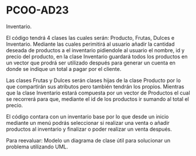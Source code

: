 # PCOO-AD23
Inventario.

El código tendrá 4 clases las cuales serán: Producto, Frutas, Dulces e Inventario. 
Mediante las cuales perimitirá al usuario añadir la cantidad deseada de productos a el inventario pidiendole al usuario el nombre, id y precio del producto, en la clase Inventario guardará todos los productos en un vector que prodrá ser utilizado después para generar un cuenta en donde se indique un total a pagar por el cliente.

Las clases Frutas y Dulces serán clases hijas de la clase Producto por lo que compartirán sus atributos pero también tendrán los propios. Mientras que la clase Inventario estará compuesta por un vector de Productos el cual se recorrerá para que, mediante el id de los productos ir sumando al total el precio.

El código contara con un inventario base por lo que desde un inicio mediante un menú podrás seleccionar si realizar una venta o añadir productos al inventario y finalizar o poder realizar un venta después.

Para reevaluar: Modelo un diagrama de clase útil para solucionar un problema utilizando UML.
